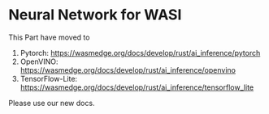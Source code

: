 # Neural Network for WASI

This Part have moved to

1. Pytorch: <https://wasmedge.org/docs/develop/rust/ai_inference/pytorch>
2. OpenVINO: <https://wasmedge.org/docs/develop/rust/ai_inference/openvino>
3. TensorFlow-Lite: <https://wasmedge.org/docs/develop/rust/ai_inference/tensorflow_lite>

Please use our new docs.
